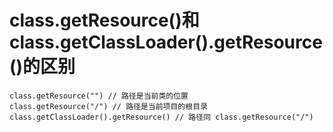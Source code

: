 # class.getResource()和class.getClassLoader().getResource()的区别
```
class.getResource("") // 路径是当前类的位置
class.getResource("/") // 路径是当前项目的根目录
class.getClassLoader().getResource() // 路径同 class.getResource("/")
```